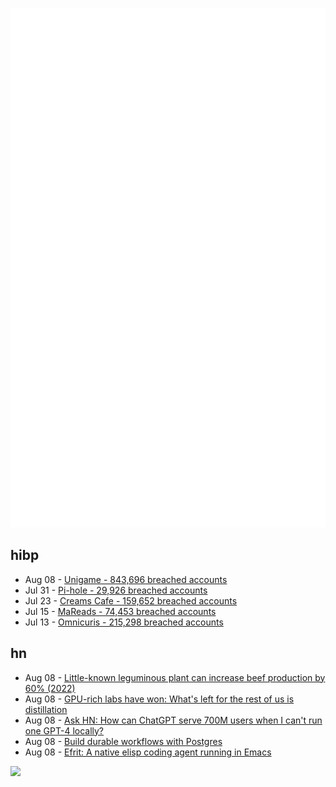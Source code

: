 ![Metrics](https://raw.githubusercontent.com/phixion/phixion/master/metrics.svg)

## hibp

<!--
for https://github.com/phixion/phixion/blob/main/.github/workflows/feeds.yml
-->
<!--START_SECTION:haveibeenpwnd-->
- Aug 08 - [Unigame - 843,696 breached accounts](https://haveibeenpwned.com/Breach/Unigame)
- Jul 31 - [Pi-hole - 29,926 breached accounts](https://haveibeenpwned.com/Breach/ThePi-Hole)
- Jul 23 - [Creams Cafe - 159,652 breached accounts](https://haveibeenpwned.com/Breach/CreamsCafe)
- Jul 15 - [MaReads - 74,453 breached accounts](https://haveibeenpwned.com/Breach/MaReads)
- Jul 13 - [Omnicuris - 215,298 breached accounts](https://haveibeenpwned.com/Breach/Omnicuris)
<!--END_SECTION:haveibeenpwnd-->

## hn

<!--
for https://github.com/phixion/phixion/blob/main/.github/workflows/feeds.yml
-->
<!--START_SECTION:hn-->
- Aug 08 - [Little-known leguminous plant can increase beef production by 60% (2022)](https://www.embrapa.br/en/busca-de-noticias/-/noticia/75361634/little-known-leguminous-plant-can-increase-beef-production-by-60)
- Aug 08 - [GPU-rich labs have won: What's left for the rest of us is distillation](https://inference.net/blog/what-s-left-is-distillation)
- Aug 08 - [Ask HN: How can ChatGPT serve 700M users when I can't run one GPT-4 locally?](https://news.ycombinator.com/item?id=44840728)
- Aug 08 - [Build durable workflows with Postgres](https://www.dbos.dev/blog/why-postgres-durable-execution)
- Aug 08 - [Efrit: A native elisp coding agent running in Emacs](https://github.com/steveyegge/efrit)
<!--END_SECTION:hn-->

<!--
for https://yhype.me
-->
![](https://hit.yhype.me/github/profile?user_id=13013670)

